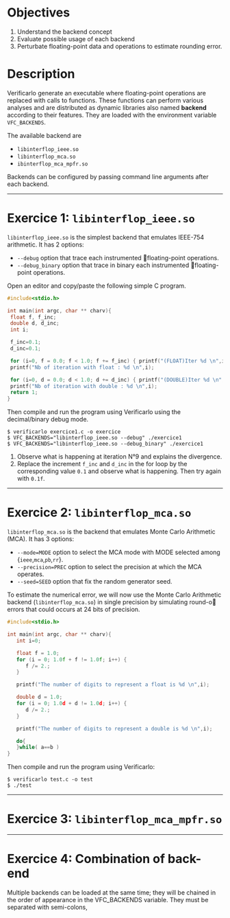 # Objectives
1. Understand the backend concept
1. Evaluate possible usage of each backend
1. Perturbate floating-point data and operations to estimate rounding error.

# Description
Verificarlo generate an executable where floating-point operations are replaced with calls to functions.
These functions can perform various analyses and are distributed as dynamic libraries also named **backend** according to their features. They are loaded with the environment variable `VFC_BACKENDS`.

The available backend are
* `libinterflop_ieee.so`
* `libinterflop_mca.so`
* `ibinterflop_mca_mpfr.so`

Backends can be configured by passing command line arguments after each backend.

***

# Exercice 1: `libinterflop_ieee.so`
`libinterflop_ieee.so` is the simplest backend that emulates IEEE-754 arithmetic. 
It has 2 options:
*  `--debug` option that trace each instrumented floating-point operations.
*  `--debug_binary` option that trace in binary each instrumented floating-point operations.

Open an editor and copy/paste the following simple C program.
```C
#include<stdio.h>

int main(int argc, char ** charv){
 float f, f_inc;
 double d, d_inc;
 int i;

 f_inc=0.1;
 d_inc=0.1;

 for (i=0, f = 0.0; f < 1.0; f += f_inc) { printf("(FLOAT)Iter %d \n",i++);}
 printf("Nb of iteration with float : %d \n",i);

 for (i=0, d = 0.0; d < 1.0; d += d_inc) { printf("(DOUBLE)Iter %d \n",i++);}
 printf("Nb of iteration with double : %d \n",i);
 return 1;
}
````

Then compile and run the program using Verificarlo using the decimal/binary debug mode. 

```
$ verificarlo exercice1.c -o exercice
$ VFC_BACKENDS="libinterflop_ieee.so --debug" ./exercice1
$ VFC_BACKENDS="libinterflop_ieee.so --debug_binary" ./exercice1
```

1. Observe what is happening at iteration N°9 and explains the divergence.
2. Replace the increment `f_inc` and `d_inc` in the for loop by the corresponding value `0.1` and observe what is happening. Then try again with `0.1f`.


***

# Exercice 2: `libinterflop_mca.so`

`libinterflop_mca.so` is the backend that emulates Monte Carlo Arithmetic (MCA). 
It has 3 options:
* `--mode=MODE` option to select the MCA mode with MODE selected among {`ieee`,`mca`,`pb`,`rr`}. 
* `--precision=PREC` option to select the precision at which the MCA operates.
* `--seed=SEED` option that fix the random generator seed.

To estimate the numerical error, we will now use the Monte Carlo Arithmetic backend (`libinterflop_mca.so`) in
single precision by simulating round-o errors that could occurs at 24 bits of precision.



```C
#include<stdio.h>

int main(int argc, char ** charv){
   int i=0;

   float f = 1.0;
   for (i = 0; 1.0f + f != 1.0f; i++) {
      f /= 2.;
   }

   printf("The number of digits to represent a float is %d \n",i);

   double d = 1.0;
   for (i = 0; 1.0d + d != 1.0d; i++) {
      d /= 2.;
   }

   printf("The number of digits to represent a double is %d \n",i);

   do{
   }while( a==b )
}
```

Then compile and run the program using Verificarlo:

```
$ verificarlo test.c -o test
$ ./test
```



***

# Exercice 3: `libinterflop_mca_mpfr.so`

***

# Exercice 4: Combination of back-end
Multiple backends can be loaded at the same time; they will be chained in the order of appearance in the VFC_BACKENDS variable. They must be separated with semi-colons,

